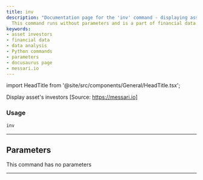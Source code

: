 ```yaml
---
title: inv
description: "Documentation page for the 'inv' command - displaying asset's investors."
  This command runs without parameters and is a part of financial data analysis tools.
keywords:
- asset investors
- financial data
- data analysis
- Python commands
- parameters
- docusaurus page
- messari.io
---
```


import HeadTitle from '@site/src/components/General/HeadTitle.tsx';

<HeadTitle title="crypto/dd/inv - Reference | OpenBB Terminal Docs" />

Display asset's investors [Source: https://messari.io]

### Usage

```python
inv
```

---

## Parameters

This command has no parameters


---
